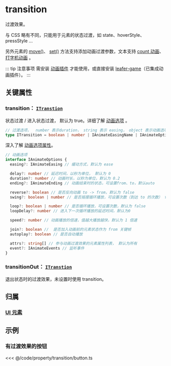 <script setup>
import Case from '/component/Case.vue'
</script>

# transition

过渡效果。

与 CSS 略有不同，只能用于元素的状态过渡，如 state、hoverStyle、pressStyle ...

另外元素的 [move()](/reference/UI/position.md#move-addx-number-ipointdata-addy-0-transition-itranstion)、 [ set()](/reference/UI/data.md#set-data-iuiinputdata-transition-itranstion) 方法支持添加动画过渡参数，文本支持 [count 动画](/reference/display/Text.md#文本-count-动画)、[打字机动画](/reference/display/Text.md#打字机动画) 。

::: tip 注意事项
需安装 [动画插件](/plugin/in/animate/index.md) 才能使用，或直接安装 [leafer-game](/guide/install/game/start.md)（已集成动画插件）。
:::

<case name="AnimateColor" editor=false></case>

## 关键属性

### transition： [`ITranstion`](/api/modules.md#itransition)

状态过渡 / 进入状态过渡， 默认为 true。详细了解 [动画选项](/plugin/in/animate/index.md#动画选项-只读) 。

```ts
// 过渡选项，  number 表示duration， string 表示 easing， object 表示动画选项对象，
type ITransition = boolean | number | IAnimateEasingName | IAnimateOptions
```

深入了解 [动画选项属性](/plugin/in/animate/index.md#动画选项-只读)。

```ts
// 动画选项
interface IAnimateOptions {
  easing?: IAnimateEasing // 缓动方式，默认为 ease

  delay?: number // 延迟时间，以秒为单位， 默认为 0
  duration?: number // 动画时长，以秒为单位，默认为 0.2
  ending?: IAnimateEnding // 动画结束时的状态，可设置from、to，默认auto

  reverse?: boolean // 是否反向动画 to -> from，默认为 false
  swing?: boolean | number // 是否摇摆循环播放，可设置次数（到达 to 的次数） from -> to，to -> from -> to ... ，默认 false

  loop?: boolean | number // 是否循环播放，可设置次数，默认为 false
  loopDelay?: number // 进入下一次循环播放的延迟时间，默认为0

  speed?: number // 动画播放的倍速，值越大播放越快，默认为 1 倍速

  join?: boolean //  是否加入动画前的元素状态作为 from 关键帧
  autoplay?: boolean // 是否自动播放

  attrs?: string[] // 参与动画过渡效果的元素属性列表， 默认为所有
  event?: IAnimateEvents // 监听事件
}
```

### transitionOut： [`ITranstion`](/api/modules.md#itransition)

退出状态时的过渡效果，未设置时使用 transition。

## 归属

### [UI 元素](/reference/display/UI.md)

## 示例

<case name="Transition" editor=false></case>

### 有过渡效果的按钮

<<< @/code/property/transition/button.ts

